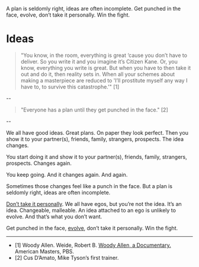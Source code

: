 A plan is seldomly right, ideas are often incomplete. Get punched in the face, evolve, don’t take it personally. Win the fight. 
# Ideas

> "You know, in the room, everything is great ‘cause you don’t have to deliver. So you write it and you imagine it’s Citizen Kane. Or, you know, everything you write is great. But when you have to then take it out and do it, then reality sets in. When all your schemes about making a masterpiece are reduced to 'I’ll prostitute myself any way I have to, to survive this catastrophe.'" [1]

--

> "Everyone has a plan until they get punched in the face." [2]

--

We all have good ideas. Great plans. On paper they look perfect. Then you show it to your partner(s), friends, family, strangers, prospects. The idea changes. 

You start doing it and show it to your partner(s), friends, family, strangers, prospects. Changes again. 

You keep going. And it changes again. And again. 

Sometimes those changes feel like a punch in the face. But a plan is seldomly right, ideas are often incomplete. 

<a href="https://altocode.nl/blog/disagree" target="_blank">Don’t take it personally</a>. We all have egos, but you’re not the idea. It’s an idea. Changeable, malleable. An idea attached to an ego is unlikely to evolve. And that’s what you don’t want. 

Get punched in the face, <a href="https://altocode.nl/blog/personality" target="_blank">evolve</a>, don’t take it personally. Win the fight. 

---

- [1] Woody Allen. Weide, Robert B. <a href="https://www.pbs.org/video/american-masters-woody-allen-a-documentary/" target="_blank">Woody Allen, a Documentary.</a> American Masters, PBS.
- [2] Cus D’Amato, Mike Tyson’s first trainer.
